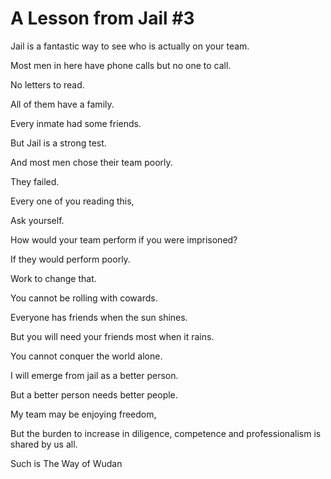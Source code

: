 # A Lesson from Jail #3

Jail is a fantastic way to see who is actually on your team.

Most men in here have phone calls but no one to call.

No letters to read.

All of them have a family.

Every inmate had some friends.

But Jail is a strong test.

And most men chose their team poorly.

They failed.

Every one of you reading this,

Ask yourself.

How would your team perform if you were imprisoned?

If they would perform poorly.

Work to change that.

You cannot be rolling with cowards.

Everyone has friends when the sun shines.

But you will need your friends most when it rains.

You cannot conquer the world alone.

I will emerge from jail as a better person.

But a better person needs better people.

My team may be enjoying freedom,

But the burden to increase in diligence, competence and professionalism is shared by us all.

Such is The Way of Wudan
